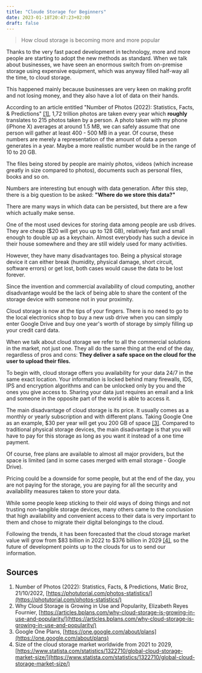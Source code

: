 ```yaml
---
title: "Cloude Storage for Beginners"
date: 2023-01-18T20:47:23+02:00
draft: false
---
```


> How cloud storage is becoming more and more popular

Thanks to the very fast paced development in technology, more and more people are starting to adopt the new methods as standard. When we talk about businesses, we have seen an enormous switch from on-premise storage using expensive equipment, which was anyway filled half-way all the time, to cloud storage.

This happened mainly because businesses are very keen on making profit and not losing money, and they also have a lot of data on their hands.

According to an article entitled "Number of Photos (2022): Statistics, Facts, & Predictions" [[1]](#\_gllh911m7sbi), 1,72 trillion photos are taken every year which **roughly** translates to 215 photos taken by a person. A photo taken with my phone (iPhone X) averages at around 1.5 MB, we can safely assume that one person will gather at least 400 - 500 MB in a year. Of course, these numbers are merely a representation of the amount of data a person generates in a year. Maybe a more realistic number would be in the range of 10 to 20 GB.

The files being stored by people are mainly photos, videos (which increase greatly in size compared to photos), documents such as personal files, books and so on.

Numbers are interesting but enough with data generation. After this step, there is a big question to be asked: **"Where do we store this data?"**

There are many ways in which data can be persisted, but there are a few which actually make sense.

One of the most used devices for storing data among people are usb drives. They are cheap ($20 will get you up to 128 GB), relatively fast and small enough to double up as a keychain. Almost everybody has such a device in their house somewhere and they are still widely used for many activities.

However, they have many disadvantages too. Being a physical storage device it can either break (humidity, physical damage, short circuit, software errors) or get lost, both cases would cause the data to be lost forever.

Since the invention and commercial availability of cloud computing, another disadvantage would be the lack of being able to share the content of the storage device with someone not in your proximity.

Cloud storage is now at the tips of your fingers. There is no need to go to the local electronics shop to buy a new usb drive when you can simply enter Google Drive and buy one year's worth of storage by simply filling up your credit card data.

When we talk about cloud storage we refer to all the commercial solutions in the market, not just one. They all do the same thing at the end of the day, regardless of pros and cons: **They deliver a safe space on the cloud for the user to upload their files.**

To begin with, cloud storage offers you availability for your data 24/7 in the same exact location. Your information is locked behind many firewalls, IDS, IPS and encryption algorithms and can be unlocked only by you and the ones you give access to. Sharing your data just requires an email and a link and someone in the opposite part of the world is able to access it.

The main disadvantage of cloud storage is its price. It usually comes as a monthly or yearly subscription and with different plans. Taking Google One as an example, $30 per year will get you 200 GB of space [[3]](#\_gllh911m7sbi). Compared to traditional physical storage devices, the main disadvantage is that you will have to pay for this storage as long as you want it instead of a one time payment.

Of course, free plans are available to almost all major providers, but the space is limited (and in some cases merged with email storage - Google Drive).

Pricing could be a downside for some people, but at the end of the day, you are not paying for the storage, you are paying for all the security and availability measures taken to store your data.

While some people keep sticking to their old ways of doing things and not trusting non-tangible storage devices, many others came to the conclusion that high availability and convenient access to their data is very important to them and chose to migrate their digital belongings to the cloud.

Following the trends, it has been forecasted that the cloud storage market value will grow from $83 billion in 2022 to $376 billion in 2029 [[4]](#\_gllh911m7sbi), so the future of development points up to the clouds for us to send our information.

## Sources

1. Number of Photos (2022): Statistics, Facts, & Predictions, Matic Broz, 21/10/2022, [https://photutorial.com/photos-statistics/](https://photutorial.com/photos-statistics/)
2. Why Cloud Storage is Growing in Use and Popularity, Elizabeth Reyes Fournier, [https://articles.bplans.com/why-cloud-storage-is-growing-in-use-and-popularity/](https://articles.bplans.com/why-cloud-storage-is-growing-in-use-and-popularity/)
3. Google One Plans, [https://one.google.com/about/plans](https://one.google.com/about/plans)
4. Size of the cloud storage market worldwide from 2021 to 2029, [https://www.statista.com/statistics/1322710/global-cloud-storage-market-size/](https://www.statista.com/statistics/1322710/global-cloud-storage-market-size/)
